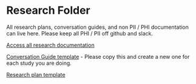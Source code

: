 # Research Folder

All research plans, conversation guides, and non PII / PHI documentation can live here. Please keep all PHI / PII off github and slack. 

[Access all research documentation](https://github.com/department-of-veterans-affairs/va.gov-team/tree/master/platform/research) 

[Conversation Guide template](https://github.com/department-of-veterans-affairs/va.gov-team/blob/master/platform/research/planning/conversation-guide-template.md) - Please copy this and create a new one for each study you are doing. 

[Research plan template](https://github.com/department-of-veterans-affairs/va.gov-team/blob/master/platform/research/research-plan-template.md) 

